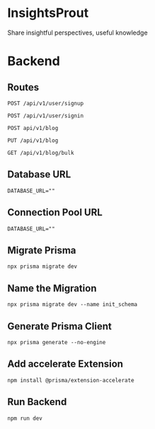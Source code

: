 # InsightsProut
Share insightful perspectives, useful knowledge 

# Backend
## Routes
```
POST /api/v1/user/signup

POST /api/v1/user/signin

POST api/v1/blog

PUT /api/v1/blog

GET /api/v1/blog/bulk
```

## Database URL
```
DATABASE_URL=""
```

## Connection Pool URL
```
DATABASE_URL=""
```

## Migrate Prisma
```
npx prisma migrate dev
```

## Name the Migration
```
npx prisma migrate dev --name init_schema
```

## Generate Prisma Client 
```
npx prisma generate --no-engine
```

## Add accelerate Extension
```
npm install @prisma/extension-accelerate
```


## Run Backend
```
npm run dev
```
